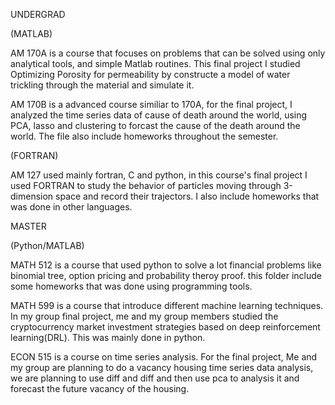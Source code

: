 UNDERGRAD

(MATLAB)

AM 170A is a course that focuses on problems that can be solved using only analytical tools, and simple Matlab routines. This final project I studied Optimizing Porosity for permeability by constructe a model of water trickling through the material and simulate it.

AM 170B is a advanced course similiar to 170A, for the final project, I analyzed the time series data of cause of death around the world, using PCA, lasso and clustering to forcast the cause of the death around the world. The file also include homeworks throughout the semester.

(FORTRAN)

AM 127 used mainly fortran, C and python, in this course's final project I used FORTRAN to study the behavior of particles moving through 3-dimension space and record their trajectors. I also include homeworks that was done in other languages.

MASTER

(Python/MATLAB)

MATH 512 is a course that used python to solve a lot financial problems like binomial tree, option pricing and probability theroy proof. this folder include some homeworks that was done using programming tools.

MATH 599 is a course that introduce different machine learning techniques. In my group final project, me and my group members studied the cryptocurrency market investment strategies based on deep reinforcement learning(DRL). This was mainly done in python.

ECON 515 is a course on time series analysis. For the final project, Me and my group are planning to do a vacancy housing time series data analysis, we are planning to use diff and diff and then use pca to analysis it and forecast the future vacancy of the housing.
